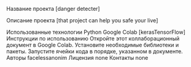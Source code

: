 Название проекта
[danger detecter]

Описание проекта
[that project can help you safe your live]

Использованные технологии
Python
Google Colab
[kerasTensorFlow]
Инструкции по использованию
Откройте этот коллаборационный документ в Google Colab.
Установите необходимые библиотеки и пакеты.
Запустите ячейки кода в порядке, указанном в документе.
Авторы
facelessanonim
Лицензия
none
Контакты
none
